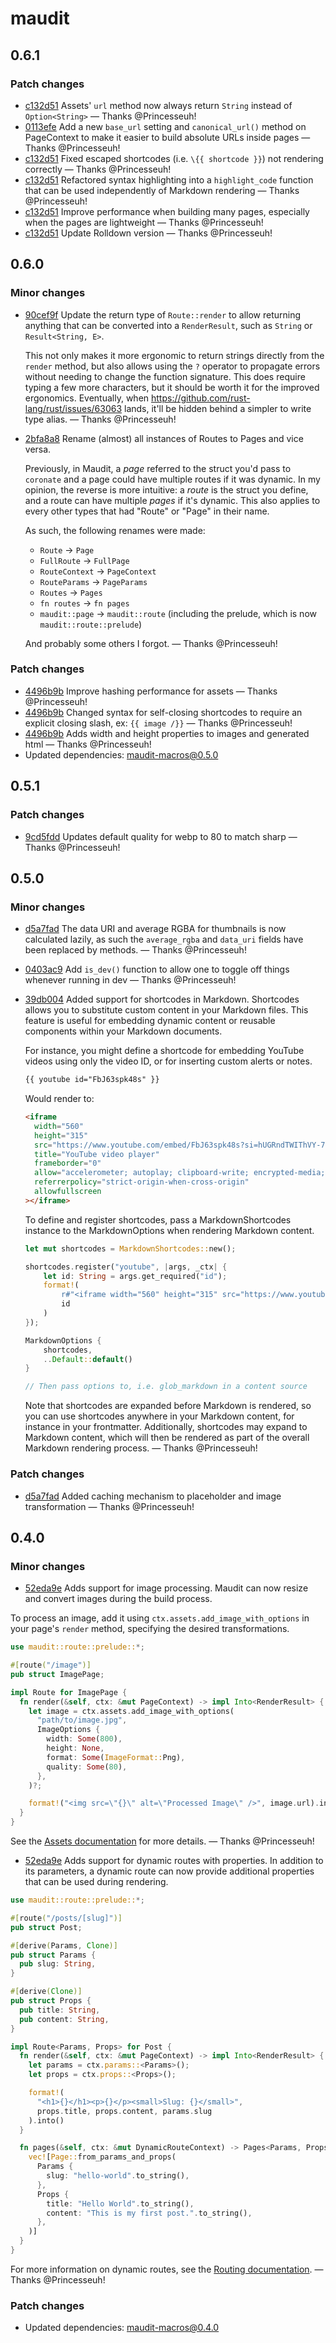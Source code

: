 # maudit

## 0.6.1

### Patch changes

- [c132d51](https://github.com/bruits/maudit/commit/c132d511d0038138a8bbc9b2122602a9154fa298) Assets' `url` method now always return `String` instead of `Option<String>` — Thanks @Princesseuh!
- [0113efe](https://github.com/bruits/maudit/commit/0113efe432936c4f4fd874e5ea0714cd3919974d) Add a new `base_url` setting and `canonical_url()` method on PageContext to make it easier to build absolute URLs inside pages — Thanks @Princesseuh!
- [c132d51](https://github.com/bruits/maudit/commit/c132d511d0038138a8bbc9b2122602a9154fa298) Fixed escaped shortcodes (i.e. `\{{ shortcode }}`) not rendering correctly — Thanks @Princesseuh!
- [c132d51](https://github.com/bruits/maudit/commit/c132d511d0038138a8bbc9b2122602a9154fa298) Refactored syntax highlighting into a `highlight_code` function that can be used independently of Markdown rendering — Thanks @Princesseuh!
- [c132d51](https://github.com/bruits/maudit/commit/c132d511d0038138a8bbc9b2122602a9154fa298) Improve performance when building many pages, especially when the pages are lightweight — Thanks @Princesseuh!
- [c132d51](https://github.com/bruits/maudit/commit/c132d511d0038138a8bbc9b2122602a9154fa298) Update Rolldown version — Thanks @Princesseuh!


## 0.6.0

### Minor changes

- [90cef9f](https://github.com/bruits/maudit/commit/90cef9f4049b8f2a236c622c564bfd29a4b6a8d2) Update the return type of `Route::render` to allow returning anything that can be converted into a `RenderResult`, such as `String` or `Result<String, E>`.
  
  This not only makes it more ergonomic to return strings directly from the `render` method, but also allows using the `?` operator to propagate errors without needing to change the function signature. This does require typing a few more characters, but it should be worth it for the improved ergonomics. Eventually, when https://github.com/rust-lang/rust/issues/63063 lands, it'll be hidden behind a simpler to write type alias. — Thanks @Princesseuh!
- [2bfa8a8](https://github.com/bruits/maudit/commit/2bfa8a87212243b27c2231b836e7da9ec2cd3288) Rename (almost) all instances of Routes to Pages and vice versa.
  
  Previously, in Maudit, a _page_ referred to the struct you'd pass to `coronate` and a page could have multiple routes if it was dynamic. In my opinion, the reverse is more intuitive: a _route_ is the struct you define, and a route can have multiple _pages_ if it's dynamic. This also applies to every other types that had "Route" or "Page" in their name.
  
  As such, the following renames were made:
  
  - `Route` -> `Page`
  - `FullRoute` -> `FullPage`
  - `RouteContext` -> `PageContext`
  - `RouteParams` -> `PageParams`
  - `Routes` -> `Pages`
  - `fn routes` -> `fn pages`
  - `maudit::page` -> `maudit::route` (including the prelude, which is now `maudit::route::prelude`)
  
  And probably some others I forgot. — Thanks @Princesseuh!

### Patch changes

- [4496b9b](https://github.com/bruits/maudit/commit/4496b9bcd8bbcdde7bd2d3b9b347aada6d182c0f) Improve hashing performance for assets — Thanks @Princesseuh!
- [4496b9b](https://github.com/bruits/maudit/commit/4496b9bcd8bbcdde7bd2d3b9b347aada6d182c0f) Changed syntax for self-closing shortcodes to require an explicit closing slash, ex: `{{ image /}}` — Thanks @Princesseuh!
- [4496b9b](https://github.com/bruits/maudit/commit/4496b9bcd8bbcdde7bd2d3b9b347aada6d182c0f) Adds width and height properties to images and generated html — Thanks @Princesseuh!
- Updated dependencies: maudit-macros@0.5.0


## 0.5.1

### Patch changes

- [9cd5fdd](https://github.com/bruits/maudit/commit/9cd5fdd8abe3044bd09d48b96217e3a0d2878b13) Updates default quality for webp to 80 to match sharp — Thanks @Princesseuh!

## 0.5.0

### Minor changes

- [d5a7fad](https://github.com/bruits/maudit/commit/d5a7fad563e9642be46b24d8db500e753c1175f5) The data URI and average RGBA for thumbnails is now calculated lazily, as such the `average_rgba` and `data_uri` fields have been replaced by methods. — Thanks @Princesseuh!
- [0403ac9](https://github.com/bruits/maudit/commit/0403ac9996f9d4e79945758fe06e7510729e383e) Add `is_dev()` function to allow one to toggle off things whenever running in dev — Thanks @Princesseuh!
- [39db004](https://github.com/bruits/maudit/commit/39db004b63ab7aa582a92593082e1261bae55b92) Added support for shortcodes in Markdown. Shortcodes allows you to substitute custom content in your Markdown files. This feature is useful for embedding dynamic content or reusable components within your Markdown documents.

  For instance, you might define a shortcode for embedding YouTube videos using only the video ID, or for inserting custom alerts or notes.

  ```markdown
  {{ youtube id="FbJ63spk48s" }}
  ```

  Would render to:

  ```html
  <iframe
    width="560"
    height="315"
    src="https://www.youtube.com/embed/FbJ63spk48s?si=hUGRndTWIThVY-72"
    title="YouTube video player"
    frameborder="0"
    allow="accelerometer; autoplay; clipboard-write; encrypted-media; gyroscope; picture-in-picture; web-share"
    referrerpolicy="strict-origin-when-cross-origin"
    allowfullscreen
  ></iframe>
  ```

  To define and register shortcodes, pass a MarkdownShortcodes instance to the MarkdownOptions when rendering Markdown content.

  ```rust
  let mut shortcodes = MarkdownShortcodes::new();

  shortcodes.register("youtube", |args, _ctx| {
      let id: String = args.get_required("id");
      format!(
          r#"<iframe width="560" height="315" src="https://www.youtube.com/embed/{}" frameborder="0" allowfullscreen></iframe>"#,
          id
      )
  });

  MarkdownOptions {
      shortcodes,
      ..Default::default()
  }

  // Then pass options to, i.e. glob_markdown in a content source
  ```

  Note that shortcodes are expanded before Markdown is rendered, so you can use shortcodes anywhere in your Markdown content, for instance in your frontmatter. Additionally, shortcodes may expand to Markdown content, which will then be rendered as part of the overall Markdown rendering process. — Thanks @Princesseuh!

### Patch changes

- [d5a7fad](https://github.com/bruits/maudit/commit/d5a7fad563e9642be46b24d8db500e753c1175f5) Added caching mechanism to placeholder and image transformation — Thanks @Princesseuh!

## 0.4.0

### Minor changes

- [52eda9e](https://github.com/bruits/maudit/commit/52eda9ea4eac8efd3efd945d00f39a1b99f284ab) Adds support for image processing. Maudit can now resize and convert images during the build process.

To process an image, add it using `ctx.assets.add_image_with_options` in your page's `render` method, specifying the desired transformations.

```rs
use maudit::route::prelude::*;

#[route("/image")]
pub struct ImagePage;

impl Route for ImagePage {
  fn render(&self, ctx: &mut PageContext) -> impl Into<RenderResult> {
    let image = ctx.assets.add_image_with_options(
      "path/to/image.jpg",
      ImageOptions {
        width: Some(800),
        height: None,
        format: Some(ImageFormat::Png),
        quality: Some(80),
      },
    )?;

    format!("<img src=\"{}\" alt=\"Processed Image\" />", image.url).into()
  }
}
```

See the [Assets documentation](https://maudit.org/docs/assets/) for more details. — Thanks @Princesseuh!

- [52eda9e](https://github.com/bruits/maudit/commit/52eda9ea4eac8efd3efd945d00f39a1b99f284ab) Adds support for dynamic routes with properties. In addition to its parameters, a dynamic route can now provide additional properties that can be used during rendering.

```rs
use maudit::route::prelude::*;

#[route("/posts/[slug]")]
pub struct Post;

#[derive(Params, Clone)]
pub struct Params {
  pub slug: String,
}

#[derive(Clone)]
pub struct Props {
  pub title: String,
  pub content: String,
}

impl Route<Params, Props> for Post {
  fn render(&self, ctx: &mut PageContext) -> impl Into<RenderResult> {
    let params = ctx.params::<Params>();
    let props = ctx.props::<Props>();

    format!(
      "<h1>{}</h1><p>{}</p><small>Slug: {}</small>",
      props.title, props.content, params.slug
    ).into()
  }

  fn pages(&self, ctx: &mut DynamicRouteContext) -> Pages<Params, Props> {
    vec![Page::from_params_and_props(
      Params {
        slug: "hello-world".to_string(),
      },
      Props {
        title: "Hello World".to_string(),
        content: "This is my first post.".to_string(),
      },
    )]
  }
}
```

For more information on dynamic routes, see the [Routing documentation](https://maudit.org/docs/routing/#dynamic-routes). — Thanks @Princesseuh!

### Patch changes

- Updated dependencies: maudit-macros@0.4.0
